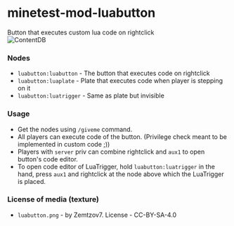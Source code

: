 # minetest-mod-luabutton
Button that executes custom lua code on rightclick  
![ContentDB](https://content.minetest.net/packages/Zemtzov7/luabutton/shields/downloads/)
### Nodes
* `luabutton:luabutton` - The button that executes code on rightclick
* `luabutton:luaplate` - Plate that executes code when player is stepping on it
* `luabutton:luatrigger` - Same as plate but invisible
### Usage
* Get the nodes using `/giveme` command.
* All players can execute code of the button. (Privilege check meant to be implemented in custom code ;))
* Players with `server` priv can combine rightclick and `aux1` to open button's code editor.
* To open code editor of LuaTrigger, hold `luabutton:luatrigger` in the hand, press `aux1` and rightclick at the node above which the LuaTrigger is placed.
### License of media (texture)
* `luabutton.png` - by Zemtzov7. License - CC-BY-SA-4.0
